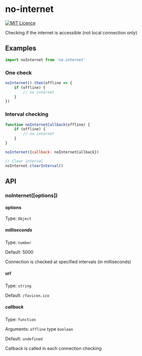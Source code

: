 # no-internet #
[![MIT Licence](https://badges.frapsoft.com/os/mit/mit.svg?v=103)](https://opensource.org/licenses/mit-license.php)

Checking if the internet is accessible (not local connection only)

## Examples ##
```javascript
import noInternet from 'no-internet'
```

### One check ###
```javascript
noInternet().then(offline => {
    if (offline) {
        // no internet  
    }
})
```

### Interval checking ###
```javascript
function noInternetCallback(offline) {
    if (offline) {
        // no internet  
    }
}

noInternet({callback: noInternetCallback})

// Clear interval
noInternet.clearInterval()
```

## API ##
### noInternet([options]) ###

#### options ####
Type: `Object`

##### milliseconds #####
Type: `number`

Default: 5000

Connection is checked at specified intervals (in milliseconds)

##### url #####
Type: `string`

Default: `/favicon.ico`

##### callback #####
Type: `function`

Arguments: `offline` type `boolean`

Default: `undefined`

Callback is called in each connection checking
